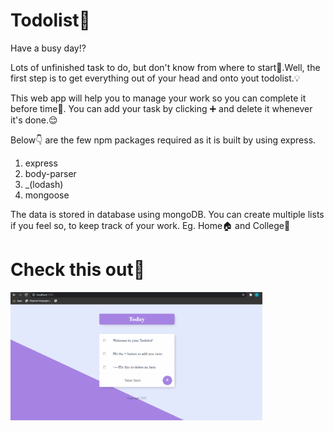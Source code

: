 # Todolist📝


Have a busy day⁉

Lots of unfinished task to do, but don't know from where to start🤔.Well, the first step is to get everything out of your head and onto yout todolist.💡

This web app will help you to manage your work so you can complete it before time💃. You can add your task by clicking ➕ and delete it whenever it's done.😌

Below👇 are the few npm packages required as it is built by using express.
1. express
2. body-parser
3. _(lodash)
4. mongoose

The data is stored in database using mongoDB. You can create multiple lists if you feel so, to keep track of your work. Eg. Home🏠 and College🏫

# Check this out🤩

<img src = "https://github.com/YashaShetty502/Todolist/blob/master/todolist_demo.gif" alt="todolist_demo" width="80%">

